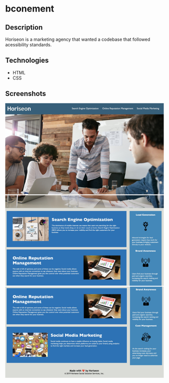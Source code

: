 # bconement

## Description 
Horiseon is a marketing agency that wanted a codebase that followed acessibility standards. 

## Technologies 
<ul>
    <li> HTML
    <li> CSS
</ul>

## Screenshots
<img src="Screen Shot 2022-03-19 at 11.57.16 PM.jpg" alt="Horiseon header and background image" />
<img src="Screen Shot 2022-03-19 at 11.57.27 PM.jpg" alt="Horiseon's search optimization and onine reputation management" />
<img src="Screen Shot 2022-03-19 at 11.57.35 PM.jpg" alt="Horiseon's social media marketing" />
